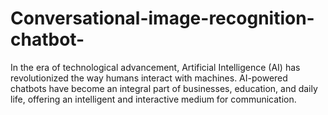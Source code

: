 # Conversational-image-recognition-chatbot-
In the era of technological advancement, Artificial Intelligence (AI) has  revolutionized the way humans interact with machines. AI-powered chatbots have become  an integral part of businesses, education, and daily life, offering an intelligent and  interactive medium for communication. 

